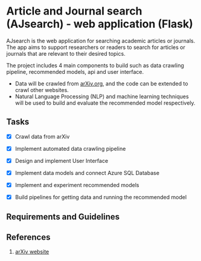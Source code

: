 # Article and Journal search (AJsearch) - web application (Flask)

AJsearch is the web application for searching academic articles or journals. The app aims to support researchers or readers to search for articles or journals that are relevant to their desired topics. 

The project includes 4 main components to build such as data crawling pipeline, recommended models, api and user interface. 
* Data will be crawled from [arXiv.org](https://arxiv.org/), and the code can be extended to crawl other websites.
* Natural Language Processing (NLP) and machine learning techniques will be used to build and evaluate the recommended model respectively.

## Tasks
- [x] Crawl data from arXiv
- [x] Implement automated data crawling pipeline
- [x] Design and implement User Interface
- [x] Implement data models and connect Azure SQL Database
- [x] Implement and experiment recommended models
- [x] Build pipelines for getting data and running the recommended model


## Requirements and Guidelines


## References
1. [arXiv website](https://arxiv.org/)
